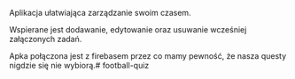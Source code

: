 Aplikacja ułatwiająca zarządzanie swoim czasem.

Wspierane jest dodawanie, edytowanie oraz usuwanie wcześniej załączonych zadań.

Apka połączona jest z firebasem przez co mamy pewność, że nasza questy nigdzie się nie wybiorą.# football-quiz

